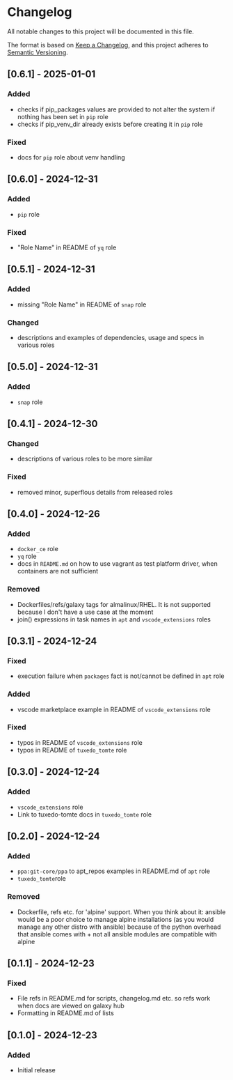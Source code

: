 # Changelog

All notable changes to this project will be documented in this file.

The format is based on [Keep a Changelog](https://keepachangelog.com/en/1.1.0/),
and this project adheres to [Semantic Versioning](https://semver.org/spec/v2.0.0.html).

## [0.6.1] - 2025-01-01

### Added

- checks if pip_packages values are provided to not alter the system if nothing has been set in `pip` role
- checks if pip_venv_dir already exists before creating it in `pip` role

### Fixed

- docs for `pip` role about venv handling

## [0.6.0] - 2024-12-31

### Added

- `pip` role

### Fixed

- "Role Name" in README of `yq` role

## [0.5.1] - 2024-12-31

### Added

- missing "Role Name" in README of `snap` role

### Changed

- descriptions and examples of dependencies, usage and specs in various roles

## [0.5.0] - 2024-12-31

### Added

- `snap` role

## [0.4.1] - 2024-12-30

### Changed

- descriptions of various roles to be more similar

### Fixed

- removed minor, superflous details from released roles

## [0.4.0] - 2024-12-26

### Added

- `docker_ce` role
- `yq` role
- docs in `README.md` on how to use vagrant as test platform driver, when containers are not sufficient

### Removed

- Dockerfiles/refs/galaxy tags for almalinux/RHEL. It is not supported because I don't have a use case at the moment
- join() expressions in task names in `apt` and `vscode_extensions` roles

## [0.3.1] - 2024-12-24

### Fixed

- execution failure when `packages` fact is not/cannot be defined in `apt` role

### Added

- vscode marketplace example in README of `vscode_extensions` role

### Fixed

- typos in README of `vscode_extensions` role
- typos in README of `tuxedo_tomte` role

## [0.3.0] - 2024-12-24

### Added

- `vscode_extensions` role
- Link to tuxedo-tomte docs in `tuxedo_tomte` role

## [0.2.0] - 2024-12-24

### Added

- `ppa:git-core/ppa` to apt_repos examples in README.md of `apt` role
- `tuxedo_tomte`role

### Removed

- Dockerfile, refs etc. for 'alpine' support. When you think about it: ansible would be a poor choice
  to manage alpine installations (as you would manage any other distro with ansible) because of the python overhead
  that ansible comes with + not all ansible modules are compatible with alpine

## [0.1.1] - 2024-12-23

### Fixed

- File refs in README.md for scripts, changelog.md etc. so refs work when docs are viewed on galaxy hub
- Formatting in README.md of lists

## [0.1.0] - 2024-12-23

### Added

- Initial release
